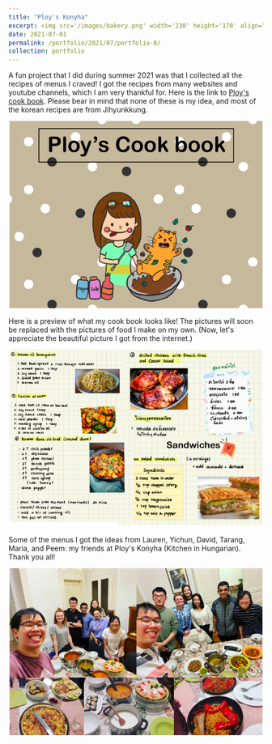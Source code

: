 ```yaml
---
title: "Ploy's Konyha"
excerpt: <img src='/images/bakery.png' width='230' height='170' align="right" hspace="20"> 
date: 2021-07-01
permalink: /portfolio/2021/07/portfolio-8/
collection: portfolio
---
```

A fun project that I did during summer 2021 was that I collected all the recipes of menus I craved! I got the recipes from many websites and youtube channels, which I am very thankful for. Here is the link to [Ploy's cook book](https://drive.google.com/file/d/1I5gjOraxSstBxdUlQM-y1t1blBar-wM8/view?usp=sharing). Please bear in mind that none of these is my idea, and most of the korean recipes are from Jihyunkkung. 

<p align="center">
  <img src="/images/cook book.png" width='500' height='370'>
</p>

Here is a preview of what my cook book looks like! The pictures will soon be replaced with the pictures of food I make on my own. (Now, let's appreciate the beautiful picture I got from the internet.)

<p align="center">
  <img src="/images/menu.png" width='500' height='350'>
</p>

Some of the menus I got the ideas from Lauren, Yichun, David, Tarang, Maria, and Peem: my friends at Ploy's Konyha (Kitchen in Hungarian). Thank you all! 
<p align="center">
  <img src="/images/kitchen.png" width='500' height='330'>
</p>
